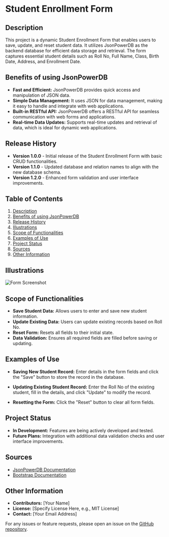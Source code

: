# Student Enrollment Form

## Description
This project is a dynamic Student Enrollment Form that enables users to save, update, and reset student data. It utilizes JsonPowerDB as the backend database for efficient data storage and retrieval. The form captures essential student details such as Roll No, Full Name, Class, Birth Date, Address, and Enrollment Date. 

## Benefits of using JsonPowerDB
- **Fast and Efficient:** JsonPowerDB provides quick access and manipulation of JSON data.
- **Simple Data Management:** It uses JSON for data management, making it easy to handle and integrate with web applications.
- **Built-in RESTful API:** JsonPowerDB offers a RESTful API for seamless communication with web forms and applications.
- **Real-time Data Updates:** Supports real-time updates and retrieval of data, which is ideal for dynamic web applications.

## Release History
- **Version 1.0.0** - Initial release of the Student Enrollment Form with basic CRUD functionalities.
- **Version 1.1.0** - Updated database and relation names to align with the new database schema.
- **Version 1.2.0** - Enhanced form validation and user interface improvements.

## Table of Contents
1. [Description](#description)
2. [Benefits of using JsonPowerDB](#benefits-of-using-jsonpowerdb)
3. [Release History](#release-history)
4. [Illustrations](#illustrations)
5. [Scope of Functionalities](#scope-of-functionalities)
6. [Examples of Use](#examples-of-use)
7. [Project Status](#project-status)
8. [Sources](#sources)
9. [Other Information](#other-information)

## Illustrations
![Form Screenshot](link-to-screenshot-image)

## Scope of Functionalities
- **Save Student Data:** Allows users to enter and save new student information.
- **Update Existing Data:** Users can update existing records based on Roll No.
- **Reset Form:** Resets all fields to their initial state.
- **Data Validation:** Ensures all required fields are filled before saving or updating.

## Examples of Use
- **Saving New Student Record:**
  Enter details in the form fields and click the "Save" button to store the record in the database.

- **Updating Existing Student Record:**
  Enter the Roll No of the existing student, fill in the details, and click "Update" to modify the record.

- **Resetting the Form:**
  Click the "Reset" button to clear all form fields.

## Project Status
- **In Development:** Features are being actively developed and tested.
- **Future Plans:** Integration with additional data validation checks and user interface improvements.

## Sources
- [JsonPowerDB Documentation](https://www.login2explore.com/jsonpowerdb)
- [Bootstrap Documentation](https://getbootstrap.com/docs/3.4/)

## Other Information
- **Contributors:** [Your Name]
- **License:** [Specify License Here, e.g., MIT License]
- **Contact:** [Your Email Address]

For any issues or feature requests, please open an issue on the [GitHub repository](link-to-your-repository).

